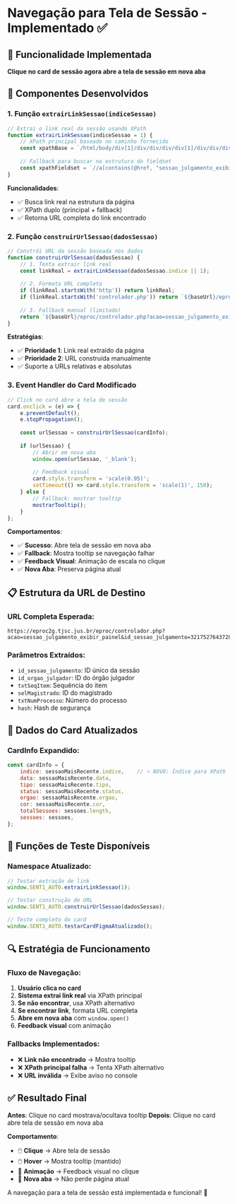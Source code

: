 # Navegação para Tela de Sessão - Implementado ✅

## 🎯 Funcionalidade Implementada

**Clique no card de sessão agora abre a tela de sessão em nova aba**

## 🔧 Componentes Desenvolvidos

### 1. **Função `extrairLinkSessao(indiceSessao)`**
```javascript
// Extrai o link real da sessão usando XPath
function extrairLinkSessao(indiceSessao = 1) {
    // XPath principal baseado no caminho fornecido
    const xpathBase = `/html/body/div[1]/div/div/div/div[1]/div/div/div/div[2]/div/form/div[2]/div/table/tbody/tr[${indiceSessao}]/td[1]/a`;
    
    // Fallback para buscar na estrutura do fieldset
    const xpathFieldset = `//a[contains(@href, "sessao_julgamento_exibir_painel")]`;
}
```

**Funcionalidades**:
- ✅ Busca link real na estrutura da página
- ✅ XPath duplo (principal + fallback)
- ✅ Retorna URL completa do link encontrado

### 2. **Função `construirUrlSessao(dadosSessao)`**
```javascript
// Constrói URL da sessão baseada nos dados
function construirUrlSessao(dadosSessao) {
    // 1. Tenta extrair link real
    const linkReal = extrairLinkSessao(dadosSessao.indice || 1);
    
    // 2. Formata URL completa
    if (linkReal.startsWith('http')) return linkReal;
    if (linkReal.startsWith('controlador.php')) return `${baseUrl}/eproc/${linkReal}`;
    
    // 3. Fallback manual (limitado)
    return `${baseUrl}/eproc/controlador.php?acao=sessao_julgamento_exibir_painel`;
}
```

**Estratégias**:
- ✅ **Prioridade 1**: Link real extraído da página
- ✅ **Prioridade 2**: URL construída manualmente
- ✅ Suporte a URLs relativas e absolutas

### 3. **Event Handler do Card Modificado**
```javascript
// Click no card abre a tela de sessão
card.onclick = (e) => {
    e.preventDefault();
    e.stopPropagation();
    
    const urlSessao = construirUrlSessao(cardInfo);
    
    if (urlSessao) {
        // Abrir em nova aba
        window.open(urlSessao, '_blank');
        
        // Feedback visual
        card.style.transform = 'scale(0.95)';
        setTimeout(() => card.style.transform = 'scale(1)', 150);
    } else {
        // Fallback: mostrar tooltip
        mostrarTooltip();
    }
};
```

**Comportamentos**:
- ✅ **Sucesso**: Abre tela de sessão em nova aba
- ✅ **Fallback**: Mostra tooltip se navegação falhar
- ✅ **Feedback Visual**: Animação de escala no clique
- ✅ **Nova Aba**: Preserva página atual

## 📋 Estrutura da URL de Destino

### **URL Completa Esperada**:
```
https://eproc2g.tjsc.jus.br/eproc/controlador.php?acao=sessao_julgamento_exibir_painel&id_sessao_julgamento=321752764372849669511758136103&id_orgao_julgador=90092&acao_origem=julgamento_historico_listar&txtSeqItem=82&chkCodTipoInclusaoSessaoJulgamentoItem[]=1&selMagistrado=8052|202303&txtNumProcesso=50433011220248240038&hash=f90f3d31e2f7585f6c1e938a2b00bd55
```

### **Parâmetros Extraídos**:
- `id_sessao_julgamento`: ID único da sessão
- `id_orgao_julgador`: ID do órgão julgador  
- `txtSeqItem`: Sequência do item
- `selMagistrado`: ID do magistrado
- `txtNumProcesso`: Número do processo
- `hash`: Hash de segurança

## 🎨 Dados do Card Atualizados

### **CardInfo Expandido**:
```javascript
const cardInfo = {
    indice: sessaoMaisRecente.indice,    // ⭐ NOVO: Índice para XPath
    data: sessaoMaisRecente.data,
    tipo: sessaoMaisRecente.tipo,
    status: sessaoMaisRecente.status,
    orgao: sessaoMaisRecente.orgao,
    cor: sessaoMaisRecente.cor,
    totalSessoes: sessoes.length,
    sessoes: sessoes,
};
```

## 🧪 Funções de Teste Disponíveis

### **Namespace Atualizado**:
```javascript
// Testar extração de link
window.SENT1_AUTO.extrairLinkSessao(1);

// Testar construção de URL
window.SENT1_AUTO.construirUrlSessao(dadosSessao);

// Teste completo do card
window.SENT1_AUTO.testarCardFigmaAtualizado();
```

## 🔍 Estratégia de Funcionamento

### **Fluxo de Navegação**:
1. **Usuário clica no card**
2. **Sistema extrai link real** via XPath principal
3. **Se não encontrar**, usa XPath alternativo  
4. **Se encontrar link**, formata URL completa
5. **Abre em nova aba** com `window.open()`
6. **Feedback visual** com animação

### **Fallbacks Implementados**:
- ❌ **Link não encontrado** → Mostra tooltip
- ❌ **XPath principal falha** → Tenta XPath alternativo
- ❌ **URL inválida** → Exibe aviso no console

## ✅ Resultado Final

**Antes**: Clique no card mostrava/ocultava tooltip
**Depois**: Clique no card abre tela de sessão em nova aba

**Comportamento**:
- 🖱️ **Clique** → Abre tela de sessão
- 🖱️ **Hover** → Mostra tooltip (mantido)
- 🎨 **Animação** → Feedback visual no clique
- 🔗 **Nova aba** → Não perde página atual

A navegação para a tela de sessão está implementada e funcional! 🚀
